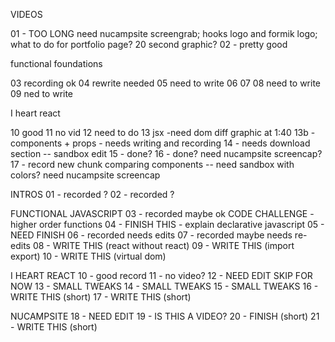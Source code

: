 VIDEOS

01 - TOO LONG need nucampsite screengrab; hooks logo and formik logo; what to do for portfolio page? 20 second graphic?
02 - pretty good


functional foundations

03 recording ok
04 rewrite needed
05 need to write
06 
07
08 need to write
09 ned to write


I heart react

10 good
11 no vid
12 need to do
13 jsx -need dom diff graphic at 1:40
13b - components + props - needs writing and recording
14 - needs download section -- sandbox edit
15 - done?
16 - done? need nucampsite screencap?
17 -  record new chunk comparing components
    -- need sandbox with colors?
    need nucampsite screencap
      






INTROS
01 - recorded ?
02 - recorded ?

FUNCTIONAL JAVASCRIPT
03 - recorded maybe ok
CODE CHALLENGE - higher order functions
04 - FINISH THIS - explain declarative javascript
05 - NEED FINISH
06 - recorded needs edits
07 - recorded maybe needs re-edits
08 - WRITE THIS (react without react)
09 - WRITE THIS (import export)
10 - WRITE THIS (virtual dom)

I HEART REACT
10 - good record
11 - no video?
12 - NEED EDIT SKIP FOR NOW
13 - SMALL TWEAKS
14 - SMALL TWEAKS
15 - SMALL TWEAKS
16 - WRITE THIS (short)
17 - WRITE THIS (short)

NUCAMPSITE
18 - NEED EDIT
19 - IS THIS A VIDEO?
20 - FINISH (short)
21 - WRITE THIS (short)
